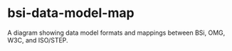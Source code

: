 # bsi-data-model-map
A diagram showing data model formats and mappings between BSi, OMG, W3C, and ISO/STEP.
